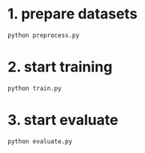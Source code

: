 

# 1. prepare datasets

```shell
python preprocess.py
```

# 2. start training

```shell
python train.py
```

# 3. start evaluate
```shell
python evaluate.py
```


